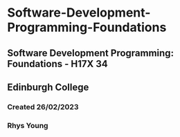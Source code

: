 # Software-Development-Programming-Foundations
## Software Development Programming: Foundations - H17X 34
## Edinburgh College
### Created 26/02/2023
### Rhys Young
